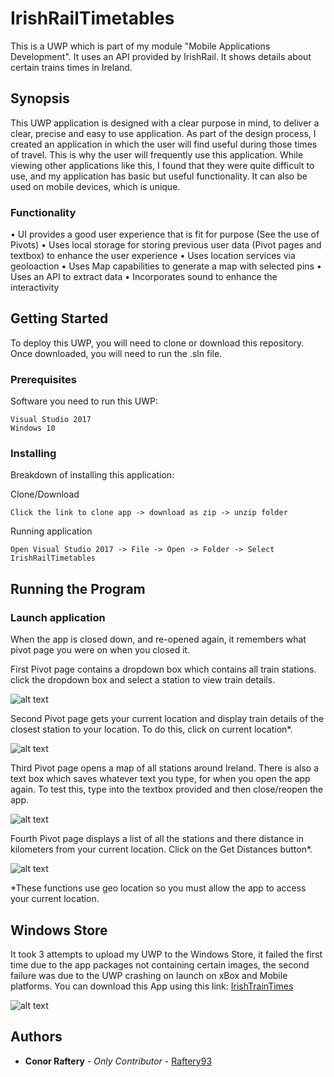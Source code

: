 # IrishRailTimetables
This is a UWP which is part of my module "Mobile Applications Development". It uses an API provided by IrishRail. It shows details about certain trains times in Ireland.

## Synopsis

This UWP application is designed with a clear purpose in mind, to deliver a clear, precise and easy to use application. As part of the design process, I created an application in which the user will find useful during those times of travel. This is why the user will frequently use this application.
While viewing other applications like this, I found that they were quite difficult to use, and my application has basic but useful functionality. It can also be used on mobile devices, which is unique.

### Functionality

• UI provides a good user experience that is fit for purpose (See the use of Pivots)
• Uses local storage for storing previous user data (Pivot pages and textbox) to enhance the user experience
• Uses location services via geoloaction
• Uses Map capabilities to generate a map with selected pins
• Uses an API to extract data
• Incorporates sound to enhance the interactivity

## Getting Started

To deploy this UWP, you will need to clone or download this repository. Once downloaded, you will need to run the .sln file.

### Prerequisites

Software you need to run this UWP:

```
Visual Studio 2017
Windows 10
```

### Installing

Breakdown of installing this application:

Clone/Download

```
Click the link to clone app -> download as zip -> unzip folder
```

Running application

```
Open Visual Studio 2017 -> File -> Open -> Folder -> Select IrishRailTimetables
```

## Running the Program

### Launch application

When the app is closed down, and re-opened again, it remembers what pivot page you were on when you closed it.

First Pivot page contains a dropdown box which contains all train stations. click the dropdown box and select a station to view train details.

![alt text](https://i.imgur.com/TBmRgaD.png)


Second Pivot page gets your current location and display train details of the closest station to your location. To do this, click on current location*.

![alt text](https://i.imgur.com/5Ka3vLU.png)


Third Pivot page opens a map of all stations around Ireland. There is also a text box which saves whatever text you type, for when you open the app again. To test this, type into the textbox provided and then close/reopen the app.

![alt text](https://i.imgur.com/f3z8vIQ.png)


Fourth Pivot page displays a list of all the stations and there distance in kilometers from your current location. Click on the Get Distances button*.

![alt text](https://i.imgur.com/1YjfmhA.png)


*These functions use geo location so you must allow the app to access your current location.


## Windows Store

It took 3 attempts to upload my UWP to the Windows Store, it failed the first time due to the app packages not containing certain images, the second failure was due to the UWP crashing on launch on xBox and Mobile platforms.
You can download this App using this link: [IrishTrainTimes](https://www.microsoft.com/en-ie/store/p/irishtraintimes/9mw0vhf8lt61)


![alt text](https://i.imgur.com/p9ZNh93.png)


## Authors

* **Conor Raftery** - *Only Contributor* - [Raftery93](https://github.com/Raftery93)
